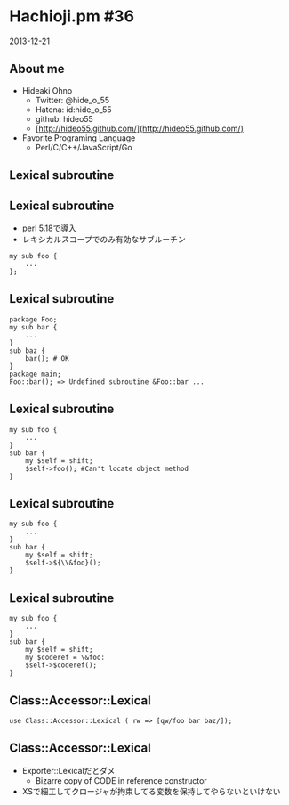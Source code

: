 Hachioji.pm #36
===

2013-12-21

About me
---
<!-- data-rotz=90 -->

* Hideaki Ohno
	* Twitter: @hide_o_55
    * Hatena: id:hide_o_55
    * github: hideo55
    * [http://hideo55.github.com/](http://hideo55.github.com/)
* Favorite Programing Language
    * Perl/C/C++/JavaScript/Go

<!-- data-roty=90 -->

Lexical subroutine
---

Lexical subroutine
---

<!-- data-roty=90 -->

* perl 5.18で導入
* レキシカルスコープでのみ有効なサブルーチン

```
my sub foo {
    ...
};
```

Lexical subroutine
----

```
package Foo;
my sub bar {
    ...
}
sub baz {
    bar(); # OK
}
package main;
Foo::bar(); => Undefined subroutine &Foo::bar ...
```

Lexical subroutine
----


```
my sub foo {
	...
}
sub bar {
	my $self = shift;
	$self->foo(); #Can't locate object method
}
```

Lexical subroutine
----
```
my sub foo {
	...
}
sub bar {
	my $self = shift;
	$self->${\\&foo}();
}
```

Lexical subroutine
----

```
my sub foo {
	...
}
sub bar {
	my $self = shift;
	my $coderef = \&foo:
	$self->$coderef();
}
```

Class::Accessor::Lexical
---
```
use Class::Accessor::Lexical ( rw => [qw/foo bar baz/]);
```

Class::Accessor::Lexical
---
* Exporter::Lexicalだとダメ
	* Bizarre copy of CODE in reference constructor
* XSで細工してクロージャが拘束してる変数を保持してやらないといけない
